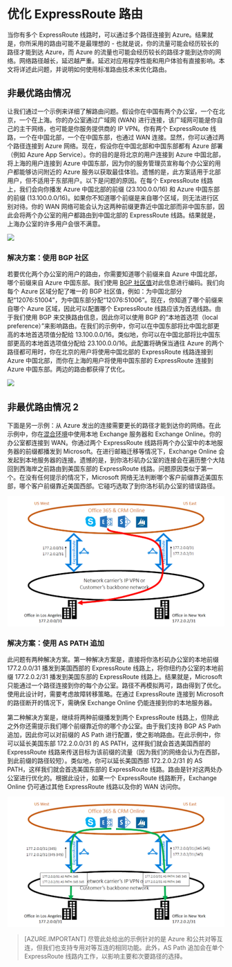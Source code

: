 <properties
   pageTitle="优化 ExpressRoute 路由 | Azure"
   description="本页详细介绍了在客户可以通过多个 ExpressRoute 线路在 Azure 与客户的公司网络之间进行连接时，如何优化路由。"
   documentationCenter="na"
   services="expressroute"
   authors="charwen"
   manager="carmonm"
   editor=""/>  

<tags
   ms.service="expressroute"
   ms.devlang="na"
   ms.topic="get-started-article"
   ms.tgt_pltfrm="na"
   ms.workload="infrastructure-services"
   ms.date="10/10/2016"
   ms.author="charwen"
   wacn.date="10/31/2016"/>  


# 优化 ExpressRoute 路由
当你有多个 ExpressRoute 线路时，可以通过多个路径连接到 Azure。结果就是，你所采用的路由可能不是最理想的 - 也就是说，你的流量可能会经历较长的路径才能到达 Azure，而 Azure 的流量也可能会经历较长的路径才能到达你的网络。网络路径越长，延迟越严重。延迟对应用程序性能和用户体验有直接影响。本文将详述此问题，并说明如何使用标准路由技术来优化路由。

## 非最优路由情况 
让我们通过一个示例来详细了解路由问题。假设你在中国有两个办公室，一个在北京，一个在上海。你的办公室通过广域网 (WAN) 进行连接，该广域网可能是你自己的主干网络，也可能是你服务提供商的 IP VPN。你有两个 ExpressRoute 线路，一个在中国北部，一个在中国东部，也通过 WAN 连接。显然，你可以通过两个路径连接到 Azure 网络。现在，假设你在中国北部和中国东部都有 Azure 部署（例如 Azure App Service）。你的目的是将北京的用户连接到 Azure 中国北部，将上海的用户连接到 Azure 中国东部，因为你的服务管理员宣称每个办公室的用户都能够访问附近的 Azure 服务以获取最佳体验。遗憾的是，此方案适用于北部用户，但不适用于东部用户。以下是问题的原因。在每个 ExpressRoute 线路上，我们会向你播发 Azure 中国北部的前缀 (23.100.0.0/16) 和 Azure 中国东部的前缀 (13.100.0.0/16)。如果你不知道哪个前缀是来自哪个区域，则无法进行区别对待。你的 WAN 网络可能会认为这两种前缀更靠近中国北部而非中国东部，因此会将两个办公室的用户都路由到中国北部的 ExpressRoute 线路。结果就是，上海办公室的许多用户会很不满意。

![](./media/expressroute-optimize-routing/expressroute-case1-problem.png)

### 解决方案：使用 BGP 社区
若要优化两个办公室的用户的路由，你需要知道哪个前缀来自 Azure 中国北部，哪个前缀来自 Azure 中国东部。我们使用 [BGP 社区值](/documentation/articles/expressroute-routing)对此信息进行编码。我们向每个 Azure 区域分配了唯一的 BGP 社区值，例如：为中国北部分配“12076:51004”，为中国东部分配“12076:51006”。现在，你知道了哪个前缀来自哪个 Azure 区域，因此可以配置哪个 ExpressRoute 线路应该为首选线路。由于我们使用 BGP 来交换路由信息，因此你可以使用 BGP 的“本地首选项（local preference）”来影响路由。在我们的示例中，你可以在中国东部将比中国北部更高的本地首选项值分配给 13.100.0.0/16。类似地，你可以在中国北部将比中国东部更高的本地首选项值分配给 23.100.0.0/16。此配置将确保当通往 Azure 的两个路径都可用时，你在北京的用户将使用中国北部的 ExpressRoute 线路连接到 Azure 中国北部，而你在上海的用户将使用中国东部的 ExpressRoute 连接到 Azure 中国东部。两边的路由都获得了优化。

![](./media/expressroute-optimize-routing/expressroute-case1-solution.png)

## 非最优路由情况 2
下面是另一示例：从 Azure 发出的连接需要更长的路径才能到达你的网络。在此示例中，你在[混合环境](https://technet.microsoft.com/library/jj200581%28v=exchg.150%29.aspx)中使用本地 Exchange 服务器和 Exchange Online。你的办公室都连接到 WAN。你通过两个 ExpressRoute 线路将两个办公室中的本地服务器的前缀都播发到 Microsoft。在进行邮箱迁移等情况下，Exchange Online 会发起到本地服务器的连接。遗憾的是，到你洛杉矶办公室的连接会在遍历整个大陆回到西海岸之前路由到美国东部的 ExpressRoute 线路。问题原因类似于第一个。在没有任何提示的情况下，Microsoft 网络无法判断哪个客户前缀靠近美国东部，哪个客户前缀靠近美国西部。它碰巧选取了到你洛杉矶办公室的错误路径。

![](./media/expressroute-optimize-routing/expressroute-case2-problem.png)

### 解决方案：使用 AS PATH 追加
此问题有两种解决方案。第一种解决方案是，直接将你洛杉矶办公室的本地前缀 177.2.0.0/31 播发到美国西部的 ExpressRoute 线路上，将你纽约办公室的本地前缀 177.2.0.2/31 播发到美国东部的 ExpressRoute 线路上。结果就是，Microsoft 只能通过一个路径连接到你的每个办公室。路径不再模拟两可，路由得到了优化。使用此设计时，需要考虑故障转移策略。在通过 ExpressRoute 连接到 Microsoft 的路径断开的情况下，需确保 Exchange Online 仍能连接到你的本地服务器。

第二种解决方案是，继续将两种前缀播发到两个 ExpressRoute 线路上，但除此之外你还需提示我们哪个前缀靠近你的哪个办公室。由于我们支持 BGP AS Path 追加，因此你可以对前缀的 AS Path 进行配置，使之影响路由。在此示例中，你可以延长美国东部 172.2.0.0/31 的 AS PATH，这样我们就会首选美国西部的 ExpressRoute 线路来传送目标为该前缀的流量（因为我们的网络会认为在西部，到此前缀的路径较短）。类似地，你可以延长美国西部 172.2.0.2/31 的 AS PATH，这样我们就会首选美国东部的 ExpressRoute 线路。路由是针对这两处办公室进行优化的。根据此设计，如果一个 ExpressRoute 线路断开，Exchange Online 仍可通过其他 ExpressRoute 线路以及你的 WAN 访问你。


![](./media/expressroute-optimize-routing/expressroute-case2-solution.png)  


>[AZURE.IMPORTANT] 尽管此处给出的示例针对的是 Azure 和公共对等互连，但我们也支持专用对等互连的相同功能。此外，AS Path 追加会在单个 ExpressRoute 线路内工作，以影响主要和次要路径的选择。

<!---HONumber=Mooncake_1024_2016-->